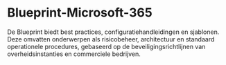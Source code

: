 # Blueprint-Microsoft-365
De Blueprint biedt best practices, configuratiehandleidingen en sjablonen. Deze omvatten onderwerpen als risicobeheer, architectuur en standaard operationele procedures, gebaseerd op de beveiligingsrichtlijnen van overheidsinstanties en commerciele bedrijven.

